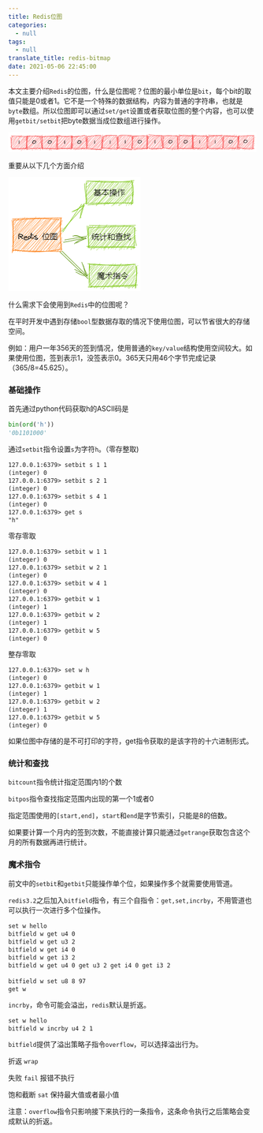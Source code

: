 ```yaml
---
title: Redis位图
categories:
  - null
tags:
  - null
translate_title: redis-bitmap
date: 2021-05-06 22:45:00
---
```



本文主要介绍`Redis`的位图，什么是位图呢？位图的最小单位是`bit`，每个bit的取值只能是0或者1。它不是一个特殊的数据结构，内容为普通的字符串，也就是`byte`数组。所以位图即可以通过`set/get`设置或者获取位图的整个内容，也可以使用`getbit/setbit`把byte数据当成位数组进行操作。

![image-20210507223202960](Redis位图/image-20210507223202960.png)

重要从以下几个方面介绍

![image-20210506231102310](Redis位图/image-20210506231102310.png)

什么需求下会使用到`Redis`中的位图呢？

在平时开发中遇到存储`bool`型数据存取的情况下使用位图，可以节省很大的存储空间。

例如：用户一年356天的签到情况，使用普通的`key/value`结构使用空间较大。如果使用位图，签到表示1，没签表示0。365天只用46个字节完成记录（365/8=45.625）。

### 基础操作

首先通过python代码获取h的ASCII码是

```python
bin(ord('h'))
'0b1101000'
```

通过`setbit`指令设置`s`为字符`h`。（零存整取)

```
127.0.0.1:6379> setbit s 1 1
(integer) 0
127.0.0.1:6379> setbit s 2 1
(integer) 0
127.0.0.1:6379> setbit s 4 1
(integer) 0
127.0.0.1:6379> get s
"h"
```

零存零取

```
127.0.0.1:6379> setbit w 1 1
(integer) 0
127.0.0.1:6379> setbit w 2 1
(integer) 0
127.0.0.1:6379> setbit w 4 1
(integer) 0
127.0.0.1:6379> getbit w 1
(integer) 1
127.0.0.1:6379> getbit w 2
(integer) 1
127.0.0.1:6379> getbit w 5
(integer) 0
```

整存零取

```
127.0.0.1:6379> set w h
(integer) 0
127.0.0.1:6379> getbit w 1
(integer) 1
127.0.0.1:6379> getbit w 2
(integer) 1
127.0.0.1:6379> getbit w 5
(integer) 0
```

如果位图中存储的是不可打印的字符，get指令获取的是该字符的十六进制形式。

### 统计和查找

`bitcount`指令统计指定范围内1的个数

`bitpos`指令查找指定范围内出现的第一个1或者0

指定范围使用的`[start,end]`，`start`和`end`是字节索引，只能是8的倍数。

如果要计算一个月内的签到次数，不能直接计算只能通过`getrange`获取包含这个月的所有数据再进行统计。

### 魔术指令

前文中的`setbit`和`getbit`只能操作单个位，如果操作多个就需要使用管道。

`redis3.2`之后加入`bitfield`指令，有三个自指令：`get,set,incrby`，不用管道也可以执行一次进行多个位操作。

```
set w hello
bitfield w get u4 0
bitfield w get u3 2
bitfield w get i4 0
bitfield w get i3 2
bitfield w get u4 0 get u3 2 get i4 0 get i3 2

bitfield w set u8 8 97
get w
```

`incrby`，命令可能会溢出，`redis`默认是折返。

```
set w hello
bitfield w incrby u4 2 1
```

`bitfield`提供了溢出策略子指令`overflow`，可以选择溢出行为。

折返 `wrap`

失败 `fail` 报错不执行

饱和截断 `sat` 保持最大值或者最小值

注意：`overflow`指令只影响接下来执行的一条指令，这条命令执行之后策略会变成默认的折返。